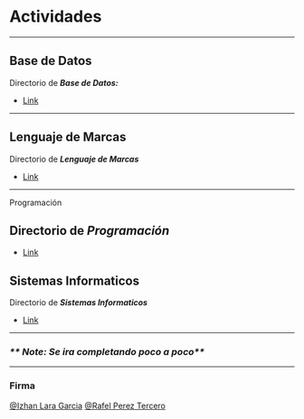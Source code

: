 # Actividades
---
## Base de Datos

Directorio de _**Base de Datos:**_

- [Link](Base_de_Datos) 

---
## Lenguaje de Marcas

Directorio de _**Lenguaje de Marcas**_

- [Link](Lenguaje_de_Marcas)

---
 Programación

Directorio de _**Programación**_
---
- [Link](Programacion)

## Sistemas Informaticos

Directorio de _**Sistemas Informaticos**_

- [Link](Sistemas_Informaticos)


---
### _** Note: Se ira completando poco a poco**_
---

### Firma

[@Izhan Lara Garcia](https://github.com/izhanlaragarcia)
[@Rafel Perez Tercero](https://github.com/rafelpereztercero) 
